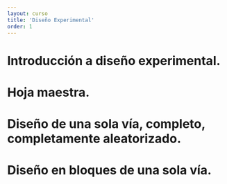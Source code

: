 ```yaml
---
layout: curso
title: 'Diseño Experimental'
order: 1
---
```


# Introducción a diseño experimental.

# Hoja maestra.

# Diseño de una sola vía, completo, completamente aleatorizado.

# Diseño en bloques de una sola vía.


  

